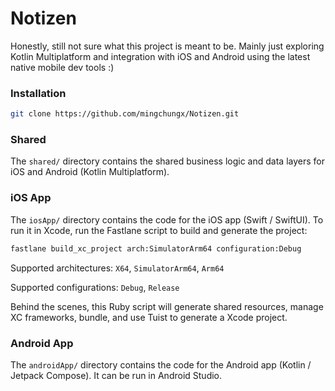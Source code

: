 # Notizen

Honestly, still not sure what this project is meant to be. Mainly just exploring Kotlin Multiplatform and integration with iOS and Android using the latest native mobile dev tools :)

### Installation

```bash
git clone https://github.com/mingchungx/Notizen.git
```

### Shared

The `shared/` directory contains the shared business logic and data layers for iOS and Android (Kotlin Multiplatform).

### iOS App

The `iosApp/` directory contains the code for the iOS app (Swift / SwiftUI). To run it in Xcode, run the Fastlane script to build and generate the project:

```bash
fastlane build_xc_project arch:SimulatorArm64 configuration:Debug
```

Supported architectures: `X64`, `SimulatorArm64`, `Arm64`

Supported configurations: `Debug`, `Release`

Behind the scenes, this Ruby script will generate shared resources, manage XC frameworks, bundle, and use Tuist to generate a Xcode project.

### Android App

The `androidApp/` directory contains the code for the Android app (Kotlin / Jetpack Compose). It can be run in Android Studio.


